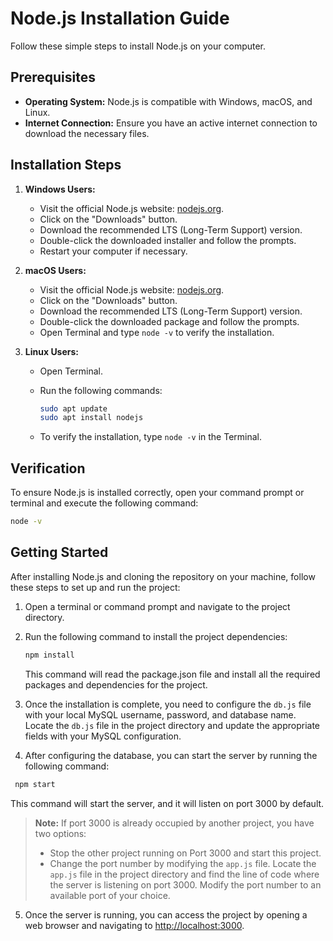 # Node.js Installation Guide

Follow these simple steps to install Node.js on your computer.

## Prerequisites

- **Operating System:** Node.js is compatible with Windows, macOS, and Linux.
- **Internet Connection:** Ensure you have an active internet connection to download the necessary files.

## Installation Steps

1. **Windows Users:**

   - Visit the official Node.js website: [nodejs.org](https://nodejs.org).
   - Click on the "Downloads" button.
   - Download the recommended LTS (Long-Term Support) version.
   - Double-click the downloaded installer and follow the prompts.
   - Restart your computer if necessary.

2. **macOS Users:**

   - Visit the official Node.js website: [nodejs.org](https://nodejs.org).
   - Click on the "Downloads" button.
   - Download the recommended LTS (Long-Term Support) version.
   - Double-click the downloaded package and follow the prompts.
   - Open Terminal and type `node -v` to verify the installation.

3. **Linux Users:**

   - Open Terminal.
   - Run the following commands:

     ```bash
     sudo apt update
     sudo apt install nodejs
     ```

   - To verify the installation, type `node -v` in the Terminal.

## Verification

To ensure Node.js is installed correctly, open your command prompt or terminal and execute the following command:

```bash
node -v
```

## Getting Started

After installing Node.js and cloning the repository on your machine, follow these steps to set up and run the project:

1. Open a terminal or command prompt and navigate to the project directory.

2. Run the following command to install the project dependencies:

   ```bash
   npm install
   ```

   This command will read the package.json file and install all the required packages and dependencies for the project.

3. Once the installation is complete, you need to configure the `db.js` file with your local MySQL username, password, and database name. Locate the `db.js` file in the project directory and update the appropriate fields with your MySQL configuration.

4. After configuring the database, you can start the server by running the following command:

```bash
 npm start
```

This command will start the server, and it will listen on port 3000 by default.

> **Note:** If port 3000 is already occupied by another project, you have two options:
>
> - Stop the other project running on Port 3000 and start this project.
> - Change the port number by modifying the `app.js` file. Locate the `app.js` file in the project directory and find the line of code where the server is listening on port 3000. Modify the port number to an available port of your choice.

5. Once the server is running, you can access the project by opening a web browser and navigating to [http://localhost:3000](http://localhost:3000).
